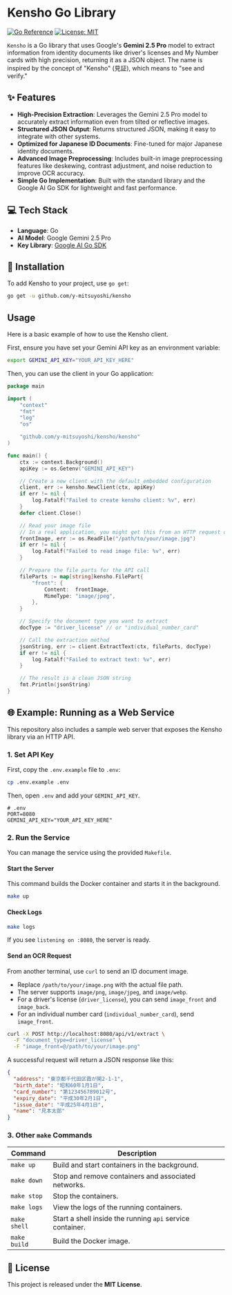 # Kensho Go Library

[![Go Reference](https://pkg.go.dev/badge/github.com/y-mitsuyoshi/kensho.svg)](https://pkg.go.dev/github.com/y-mitsuyoshi/kensho)
[![License: MIT](https://img.shields.io/badge/License-MIT-yellow.svg)](https://opensource.org/licenses/MIT)

`Kensho` is a Go library that uses Google's **Gemini 2.5 Pro** model to extract information from identity documents like driver's licenses and My Number cards with high precision, returning it as a JSON object. The name is inspired by the concept of "Kensho" (見証), which means to "see and verify."

## ✨ Features

- **High-Precision Extraction**: Leverages the Gemini 2.5 Pro model to accurately extract information even from tilted or reflective images.
- **Structured JSON Output**: Returns structured JSON, making it easy to integrate with other systems.
- **Optimized for Japanese ID Documents**: Fine-tuned for major Japanese identity documents.
- **Advanced Image Preprocessing**: Includes built-in image preprocessing features like deskewing, contrast adjustment, and noise reduction to improve OCR accuracy.
- **Simple Go Implementation**: Built with the standard library and the Google AI Go SDK for lightweight and fast performance.

## 💻 Tech Stack

- **Language**: Go
- **AI Model**: Google Gemini 2.5 Pro
- **Key Library**: [Google AI Go SDK](https://github.com/google/generative-ai-go)

## 🚀 Installation

To add Kensho to your project, use `go get`:

```bash
go get -u github.com/y-mitsuyoshi/kensho
```

##  Usage

Here is a basic example of how to use the Kensho client.

First, ensure you have set your Gemini API key as an environment variable:

```bash
export GEMINI_API_KEY="YOUR_API_KEY_HERE"
```

Then, you can use the client in your Go application:

```go
package main

import (
	"context"
	"fmt"
	"log"
	"os"

	"github.com/y-mitsuyoshi/kensho/kensho"
)

func main() {
	ctx := context.Background()
	apiKey := os.Getenv("GEMINI_API_KEY")

	// Create a new client with the default embedded configuration
	client, err := kensho.NewClient(ctx, apiKey)
	if err != nil {
		log.Fatalf("Failed to create kensho client: %v", err)
	}
	defer client.Close()

	// Read your image file
	// In a real application, you might get this from an HTTP request or other source.
	frontImage, err := os.ReadFile("/path/to/your/image.jpg")
	if err != nil {
		log.Fatalf("Failed to read image file: %v", err)
	}

	// Prepare the file parts for the API call
	fileParts := map[string]kensho.FilePart{
		"front": {
			Content:  frontImage,
			MimeType: "image/jpeg",
		},
	}

	// Specify the document type you want to extract
	docType := "driver_license" // or "individual_number_card"

	// Call the extraction method
	jsonString, err := client.ExtractText(ctx, fileParts, docType)
	if err != nil {
		log.Fatalf("Failed to extract text: %v", err)
	}

	// The result is a clean JSON string
	fmt.Println(jsonString)
}
```

## 🌐 Example: Running as a Web Service

This repository also includes a sample web server that exposes the Kensho library via an HTTP API.

### 1. Set API Key

First, copy the `.env.example` file to `.env`:

```bash
cp .env.example .env
```

Then, open `.env` and add your `GEMINI_API_KEY`.

```dotenv
# .env
PORT=8080
GEMINI_API_KEY="YOUR_API_KEY_HERE"
```

### 2. Run the Service

You can manage the service using the provided `Makefile`.

#### Start the Server

This command builds the Docker container and starts it in the background.

```bash
make up
```

#### Check Logs

```bash
make logs
```

If you see `listening on :8080`, the server is ready.

#### Send an OCR Request

From another terminal, use `curl` to send an ID document image.

- Replace `/path/to/your/image.png` with the actual file path.
- The server supports `image/png`, `image/jpeg`, and `image/webp`.
- For a driver's license (`driver_license`), you can send `image_front` and `image_back`.
- For an individual number card (`individual_number_card`), send `image_front`.

```bash
curl -X POST http://localhost:8080/api/v1/extract \
  -F "document_type=driver_license" \
  -F "image_front=@/path/to/your/image.png"
```

A successful request will return a JSON response like this:

```json
{
  "address": "東京都千代田区霞が関2-1-1",
  "birth_date": "昭和60年1月1日",
  "card_number": "第123456789012号",
  "expiry_date": "平成30年2月1日",
  "issue_date": "平成25年4月1日",
  "name": "見本太郎"
}
```

### 3. Other `make` Commands

| Command      | Description                                           |
|--------------|-------------------------------------------------------|
| `make up`    | Build and start containers in the background.         |
| `make down`  | Stop and remove containers and associated networks.   |
| `make stop`  | Stop the containers.                                  |
| `make logs`  | View the logs of the running containers.              |
| `make shell` | Start a shell inside the running `api` service container. |
| `make build` | Build the Docker image.                               |

## 📜 License

This project is released under the **MIT License**.